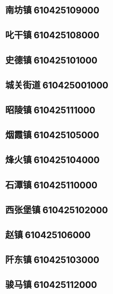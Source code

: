 # 南坊镇 610425109000
# 叱干镇 610425108000
# 史德镇 610425101000
# 城关街道 610425001000
# 昭陵镇 610425111000
# 烟霞镇 610425105000
# 烽火镇 610425104000
# 石潭镇 610425110000
# 西张堡镇 610425102000
# 赵镇 610425106000
# 阡东镇 610425103000
# 骏马镇 610425112000
